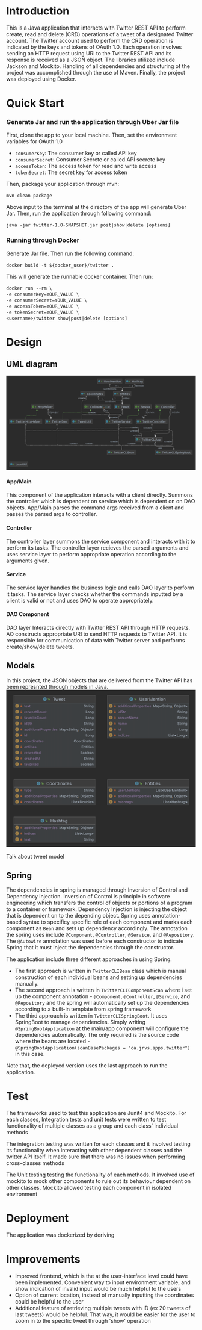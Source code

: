 # Introduction
This is a Java application that interacts with Twitter REST API to perform create, read and delete (CRD) operations of a tweet of a designated Twitter account. The Twitter account used to perform the CRD operation is indicated by the keys and tokens of OAuth 1.0. Each operation involves sending an HTTP request using URI to the Twitter REST API and its response is received as a JSON object. The libraries utilized include Jackson and Mockito. Handling of all dependencies and structuring of the project was accomplished through the use of Maven. Finally, the project was deployed using Docker.

# Quick Start
### Generate Jar and run the application through Uber Jar file
<!--- how to package your app using mvn?-->
First, clone the app to your local machine. Then, set the environment variables for OAuth 1.0
- `consumerKey`: The consumer key or called API key
- `consumerSecret`: Consumer Secrete or called API secrete key
- `accessToken`: The access token for read and write access
- `tokenSecret`: The secret key for access token

Then, package your application through mvn:
```
mvn clean package
```
Above input to the terminal at the directory of the app will generate Uber Jar. Then, run the application through following command:

```
java -jar twitter-1.0-SNAPSHOT.jar post|show|delete [options]
```

<!--- how to run your app with docker?-->
### Running through Docker
Generate Jar file. Then run the following command:
```
docker build -t ${docker_user}/twitter .
```
This will generate the runnable docker container. Then run:
```
docker run --rm \
-e consumerKey=YOUR_VALUE \
-e consumerSecret=YOUR_VALUE \
-e accessToken=YOUR_VALUE \
-e tokenSecret=YOUR_VALUE \
<username>/twitter show|post|delete [options]
```

# Design
## UML diagram
![UML Diagram](./assets/twitter_uml_diagram.png)

#### App/Main

This component of the application interacts with a client directly. Summons the controller which is dependent on service which is dependent on on DAO objects. App/Main parses the command args received from a client and passes the parsed args to controller.

#### Controller

The controller layer summons the service component and interacts with it to perform its tasks. The controller layer recieves the parsed arguments and uses service layer to perform appropriate operation according to the arguments given.

#### Service

The service layer handles the business logic and calls DAO layer to perform it tasks. The service layer checks whether the commands inputted by a client is valid or not and uses DAO to operate appropriately.

#### DAO Component

DAO layer Interacts directly with Twitter REST API through HTTP requests. AO constructs appropriate URI to send HTTP requests to Twitter API. It is responsible for communication of data with Twitter server and performs create/show/delete tweets. 

## Models
In this project, the JSON objects that are delivered from the Twitter API has been represnted through models in Java. 
![UML Diagram](./assets/models.png)


Talk about tweet model
## Spring
The dependencies in spring is managed through Inversion of Control and Dependency injection. Inversion of Control is principle in software engineering which transfers the control of objects or portions of a program to a container or framework. Dependency Injection is injecting the object that is dependent on to the depending object. Spring uses annotation-based syntax to specificy specific role of each component and marks each component as `Bean` and sets up dependency accordingly. The annotation the spring uses include `@Component`, `@Controller`, `@Service`, and `@Repository`. The `@Autowire` annotation was used before each constructor to indicate Spring that it must inject the dependencies through the constructor.

The application include three different approaches in using Spring. 
- The first approach is written in `TwitterCLIBean` class which is manual construction of each individual beans and setting up dependencies manually. 
- The second approach is written in `TwitterCLIComponentScan` where i set up the component annotation - `@Component`, `@Controller`, `@Service`, and `@Repository` and the spring will automatically set up the dependencies according to a built-in template from spring framework
- The third approach is written in `TwitterCLISpringBoot`. It uses SpringBoot to manage dependencies. Simply writing `@SpringBootApplication` at the main/app component will configure the dependencies automatically. The only required is the source code where the beans are located - `@SpringBootApplication(scanBasePackages = "ca.jrvs.apps.twitter")` in this case.

Note that, the deployed version uses the last approach to run the application. 

# Test
The frameworks used to test this application are Junit4 and Mockito. For each classes, Integration tests and unit tests were written to test functionality of multiple classes as a group and each class' individual methods

The integration testing was written for each classes and it involved testing its functionality when interacting with other dependent classes and the twitter API itself. It made sure that there was no issues when performing cross-classes methods

The Unit testing testing the functionality of each methods. It involved use of mockito to mock other components to rule out its behaviour dependent on other classes. Mockito allowed testing each component in isolated environment


# Deployment
The application was dockerized by deriving 

# Improvements
- Improved frontend, which is the at the user-interface level could have been implemented. Convenient way to input environment variable, and show indication of invalid input would be much helpful to the users 
- Option of current location, instead of manually inputting the coordinates could be helpful to the user 
- Additional feature of retrieving multiple tweets with ID (ex 20 tweets of last tweets) would be helpful. That way, it would be easier for the user to zoom in to the specific tweet through 'show' operation 
